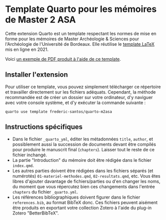 Template Quarto pour les mémoires de Master 2 ASA
=================================================

Cette extension Quarto est un template respectant les normes de mise en forme pour les mémoires de Master Archéologie & Sciences pour l'Archéologie de l'Université de Bordeaux.
Elle réutilise le [template LaTeX](https://gitub.u-bordeaux.fr/fsantos/template-latex-m2-bgs) mis en ligne en 2021.

Voici [un exemple de PDF produit à l'aide de ce template](_manuscrit/memoire.pdf).

## Installer l'extension

Pour utiliser ce template, vous pouvez simplement télécharger ce répertoire et travailler directement sur les fichiers adéquats.
Cependant, la méthode recommandée est de créer un dossier sur votre ordinateur, d'y naviguer avec votre console système, et d'y exécuter la commande suivante :

```{bash}
quarto use template frederic-santos/quarto-m2asa
```

## Instructions spécifiques

* Dans le fichier `_quarto_yml`, éditer les métadonnées `title`, `author`, et possiblement aussi la succession de documents devant être compilés pour produire le manuscrit final (`chapters`). Laisser tout le reste de ce fichier inchangé.
* La partie "Introduction" du mémoire doit être rédigée dans le fichier `index.qmd`.
* Les autres parties doivent être rédigées dans les fichiers séparés (et numérotés) `01-materiel-methodes.qmd`, `02-resultats.qmd`, etc. Vous êtes libres d'ajouter davantage de fichiers/parties ou d'en changer les noms, du moment que vous répercutez bien ces changements dans l'entrée `chapters` du fichier `_quarto.yml`.
* Les références bibliographiques doivent figurer dans le fichier `references.bib`, au format BibTeX donc. Ces fichiers peuvent aisément être produits en exportant votre collection Zotero à l'aide du plug-in Zotero "BetterBibTeX".